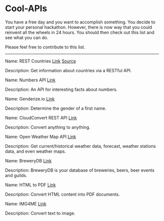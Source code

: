 # Cool-APIs

You have a free day and you want to accomplish something. You decide to start your personal hackathon. However, there is now way that you could reinvent all the wheels in 24 hours. You should then check out this list and see what you can do.

Please feel free to contribute to this list.

---

Name: REST Countries [Link](http://restcountries.eu)
[Source](https://github.com/fayder/restcountries)

Description: Get information about countries via a RESTful API.


Name: Numbers API [Link](http://numbersapi.com)

Description: An API for interesting facts about numbers.


Name: Genderize.io [Link](http://Genderize.io)

Description: Determine the gender of a first name.

Name: CloudConvert REST API [Link](https://cloudconvert.com/apiconsole)

Description: Convert anything to anything.

Name: Open Weather Map API [Link](http://openweathermap.org/api)

Description: Get current/historical weather data, forecast, weather stations data, and even weather maps.

Name: BreweryDB [Link](http://www.brewerydb.com/developers)

Description: BreweryDB is your database of breweries, beers, beer events and guilds.

Name: HTML to PDF [Link](https://www.neutrinoapi.com/api/html-to-pdf/)

Description: Convert HTML content into PDF documents.

Name: IMG4ME [Link](http://img4me.com/developer)

Description: Convert text to image.


